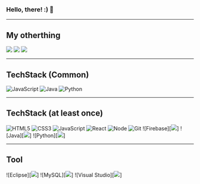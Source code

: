 ### Hello, there! :) 👋

---

<!-- **Money1Kang/Money1Kang** is a ✨ _special_ ✨ repository because its `README.md` (this file) appears on your GitHub profile. -->


## My otherthing
<a href="https://www.instagram.com/jp_kang0425/" target="_blank"><img src="https://img.shields.io/badge/-Instagram-%23E4405F?style=for-the-badge&logo=instagram&logoColor=white" target="_blank"></a>
<a href="http:jpk0425.tistory.com/" target="_blank"><img src="https://img.shields.io/badge/-Tstory-%23E4405F?style=for-the-badge&logo=Tstory&logoColor=white" target="_blank"></a>
<a href="http://velog.io/@fingercompliment" target="_blank"><img src="https://img.shields.io/badge/-Velog-%23E4405F?style=for-the-badge&logo=Velog&logoColor=white" target="_blank"></a></a>

---

## TechStack (Common)


  ![JavaScript](https://img.shields.io/badge/-JavaScript-%23F7DF1C?style=for-the-badge&logo=javascript&logoColor=000000&labelColor=%23F7DF1C&color=%23FFCE5A)
   ![Java](<img  src="https://img.shields.io/badge/java-007396?style=for-the-badge&logo=java&logoColor=white">) 
   ![Python](<img  src="https://img.shields.io/badge/python-3776AB?style=for-the-badge&logo=python&logoColor=white">)
  
---

## TechStack (at least once)


  ![HTML5](https://img.shields.io/badge/-HTML5-F05032?style=for-the-badge&logo=html5&logoColor=ffffff)
  ![CSS3](https://img.shields.io/badge/-CSS3-007ACC?style=for-the-badge&logo=css3)
  ![JavaScript](https://img.shields.io/badge/-JavaScript-%23F7DF1C?style=for-the-badge&logo=javascript&logoColor=000000&labelColor=%23F7DF1C&color=%23FFCE5A)
  ![React](https://img.shields.io/badge/-React-222222?style=for-the-badge&logo=react)
  ![Node](https://img.shields.io/badge/-Nodejs-43853d?style=for-the-badge&logo=Node.js&logoColor=white)
  ![Git](https://img.shields.io/badge/-Git-F05032?style=for-the-badge&logo=git&logoColor=ffffff)
   ![Firebase][<img  src="https://img.shields.io/badge/firebase-FFCA28?style=for-the-badge&logo=firebase&logoColor=white">]
   ![Java][<img  src="https://img.shields.io/badge/java-007396?style=for-the-badge&logo=java&logoColor=white">] 
   ![Python][<img  src="https://img.shields.io/badge/python-3776AB?style=for-the-badge&logo=python&logoColor=white">]


  
 -----
 
##  Tool
  
![Eclipse][<img src ="https://img.shields.io/badge/eclipseide-2C2255?style=for-the-badge&logo=eclipseide&logoColor=white">]
![MySQL][<img src ="https://img.shields.io/badge/mysql-4479A1?style=for-the-badge&logo=mysql&logoColor=white">]
![Visual Studio][<img src ="https://img.shields.io/badge/visualstudio-5C2D91?style=for-the-badge&logo=visualstudio&logoColor=white" >]
